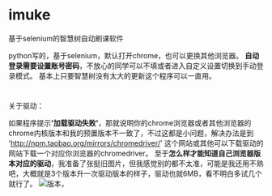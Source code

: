 # imuke
基于selenium的智慧树自动刷课软件

python写的，基于selenium，默认打开chrome，也可以更换其他浏览器。
<b>自动登录需要设置账号密码</b>，不放心的同学可以不填或者进入自定义设置切换到手动登录模式。
基本上只要智慧树没有太大的更新这个程序可以一直用。

# 

关于驱动：

如果程序提示<b>'加载驱动失败'</b>，那就说明你的chrome浏览器或者其他浏览器的chrome内核版本和我的预置版本不一致了，不过这都是小问题，解决办法是到 'http://npm.taobao.org/mirrors/chromedriver/' 这个网站或其他可以下载驱动的网站下载一个对应你浏览器的chromedriver。
至于<b>怎么样才能知道自己浏览器版本对应的驱动</b>，我准备了张挺旧图片，但我感觉别的都不太准，可能是我还用不熟吧，大概就是3个版本升一次驱动版本的样子，驱动也就6MB，看不明白多试几个就行了。
![版本](https://user-images.githubusercontent.com/33678058/46445414-63a5a280-c7a9-11e8-9b0d-a6183444b2f7.png)，
